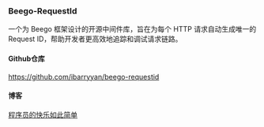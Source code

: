 ### Beego-RequestId

一个为 Beego 框架设计的开源中间件库，旨在为每个 HTTP 请求自动生成唯一的 Request ID，帮助开发者更高效地追踪和调试请求链路。

#### Github仓库

https://github.com/ibarryyan/beego-requestid

#### 博客

[程序员的快乐如此简单](https://mp.weixin.qq.com/s/tJruPDPcEE2bhE-XlvB4OA)
